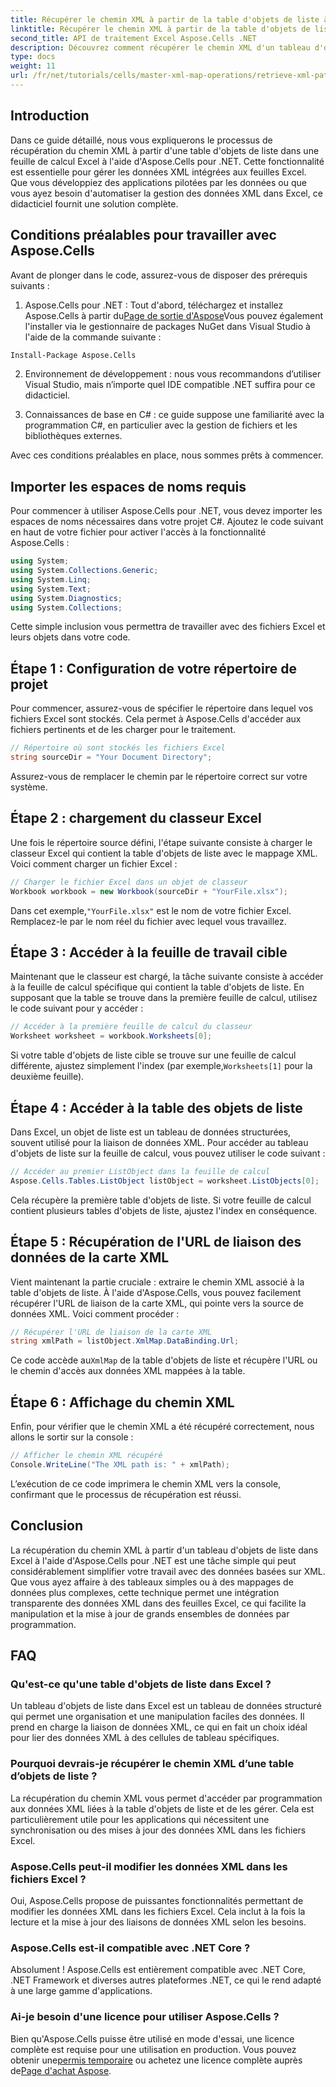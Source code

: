 ```yaml
---
title: Récupérer le chemin XML à partir de la table d'objets de liste à l'aide d'Aspose.Cells
linktitle: Récupérer le chemin XML à partir de la table d'objets de liste à l'aide d'Aspose.Cells
second_title: API de traitement Excel Aspose.Cells .NET
description: Découvrez comment récupérer le chemin XML d'un tableau d'objets de liste dans une feuille de calcul Excel à l'aide d'Aspose.Cells pour .NET. Ce guide complet couvre chaque étape.
type: docs
weight: 11
url: /fr/net/tutorials/cells/master-xml-map-operations/retrieve-xml-path-from-list-object-table/
---
```

## Introduction

Dans ce guide détaillé, nous vous expliquerons le processus de récupération du chemin XML à partir d'une table d'objets de liste dans une feuille de calcul Excel à l'aide d'Aspose.Cells pour .NET. Cette fonctionnalité est essentielle pour gérer les données XML intégrées aux feuilles Excel. Que vous développiez des applications pilotées par les données ou que vous ayez besoin d'automatiser la gestion des données XML dans Excel, ce didacticiel fournit une solution complète.

## Conditions préalables pour travailler avec Aspose.Cells

Avant de plonger dans le code, assurez-vous de disposer des prérequis suivants :

1. Aspose.Cells pour .NET : Tout d'abord, téléchargez et installez Aspose.Cells à partir du[Page de sortie d'Aspose](https://releases.aspose.com/cells/net/)Vous pouvez également l'installer via le gestionnaire de packages NuGet dans Visual Studio à l'aide de la commande suivante :
```bash
Install-Package Aspose.Cells
```

2. Environnement de développement : nous vous recommandons d’utiliser Visual Studio, mais n’importe quel IDE compatible .NET suffira pour ce didacticiel.

3. Connaissances de base en C# : ce guide suppose une familiarité avec la programmation C#, en particulier avec la gestion de fichiers et les bibliothèques externes.

Avec ces conditions préalables en place, nous sommes prêts à commencer.

## Importer les espaces de noms requis

Pour commencer à utiliser Aspose.Cells pour .NET, vous devez importer les espaces de noms nécessaires dans votre projet C#. Ajoutez le code suivant en haut de votre fichier pour activer l'accès à la fonctionnalité Aspose.Cells :

```csharp
using System;
using System.Collections.Generic;
using System.Linq;
using System.Text;
using System.Diagnostics;
using System.Collections;
```

Cette simple inclusion vous permettra de travailler avec des fichiers Excel et leurs objets dans votre code.

## Étape 1 : Configuration de votre répertoire de projet

Pour commencer, assurez-vous de spécifier le répertoire dans lequel vos fichiers Excel sont stockés. Cela permet à Aspose.Cells d'accéder aux fichiers pertinents et de les charger pour le traitement.

```csharp
// Répertoire où sont stockés les fichiers Excel
string sourceDir = "Your Document Directory";
```

Assurez-vous de remplacer le chemin par le répertoire correct sur votre système.

## Étape 2 : chargement du classeur Excel

Une fois le répertoire source défini, l'étape suivante consiste à charger le classeur Excel qui contient la table d'objets de liste avec le mappage XML. Voici comment charger un fichier Excel :

```csharp
// Charger le fichier Excel dans un objet de classeur
Workbook workbook = new Workbook(sourceDir + "YourFile.xlsx");
```

 Dans cet exemple,`"YourFile.xlsx"` est le nom de votre fichier Excel. Remplacez-le par le nom réel du fichier avec lequel vous travaillez.

## Étape 3 : Accéder à la feuille de travail cible

Maintenant que le classeur est chargé, la tâche suivante consiste à accéder à la feuille de calcul spécifique qui contient la table d'objets de liste. En supposant que la table se trouve dans la première feuille de calcul, utilisez le code suivant pour y accéder :

```csharp
// Accéder à la première feuille de calcul du classeur
Worksheet worksheet = workbook.Worksheets[0];
```

Si votre table d'objets de liste cible se trouve sur une feuille de calcul différente, ajustez simplement l'index (par exemple,`Worksheets[1]` pour la deuxième feuille).

## Étape 4 : Accéder à la table des objets de liste

Dans Excel, un objet de liste est un tableau de données structurées, souvent utilisé pour la liaison de données XML. Pour accéder au tableau d'objets de liste sur la feuille de calcul, vous pouvez utiliser le code suivant :

```csharp
// Accéder au premier ListObject dans la feuille de calcul
Aspose.Cells.Tables.ListObject listObject = worksheet.ListObjects[0];
```

Cela récupère la première table d'objets de liste. Si votre feuille de calcul contient plusieurs tables d'objets de liste, ajustez l'index en conséquence.

## Étape 5 : Récupération de l'URL de liaison des données de la carte XML

Vient maintenant la partie cruciale : extraire le chemin XML associé à la table d'objets de liste. À l'aide d'Aspose.Cells, vous pouvez facilement récupérer l'URL de liaison de la carte XML, qui pointe vers la source de données XML. Voici comment procéder :

```csharp
// Récupérer l'URL de liaison de la carte XML
string xmlPath = listObject.XmlMap.DataBinding.Url;
```

 Ce code accède au`XmlMap` de la table d'objets de liste et récupère l'URL ou le chemin d'accès aux données XML mappées à la table.

## Étape 6 : Affichage du chemin XML

Enfin, pour vérifier que le chemin XML a été récupéré correctement, nous allons le sortir sur la console :

```csharp
// Afficher le chemin XML récupéré
Console.WriteLine("The XML path is: " + xmlPath);
```

L’exécution de ce code imprimera le chemin XML vers la console, confirmant que le processus de récupération est réussi.

## Conclusion

La récupération du chemin XML à partir d'un tableau d'objets de liste dans Excel à l'aide d'Aspose.Cells pour .NET est une tâche simple qui peut considérablement simplifier votre travail avec des données basées sur XML. Que vous ayez affaire à des tableaux simples ou à des mappages de données plus complexes, cette technique permet une intégration transparente des données XML dans des feuilles Excel, ce qui facilite la manipulation et la mise à jour de grands ensembles de données par programmation.

## FAQ

### Qu'est-ce qu'une table d'objets de liste dans Excel ?

Un tableau d'objets de liste dans Excel est un tableau de données structuré qui permet une organisation et une manipulation faciles des données. Il prend en charge la liaison de données XML, ce qui en fait un choix idéal pour lier des données XML à des cellules de tableau spécifiques.

### Pourquoi devrais-je récupérer le chemin XML d’une table d’objets de liste ?

La récupération du chemin XML vous permet d'accéder par programmation aux données XML liées à la table d'objets de liste et de les gérer. Cela est particulièrement utile pour les applications qui nécessitent une synchronisation ou des mises à jour des données XML dans les fichiers Excel.

### Aspose.Cells peut-il modifier les données XML dans les fichiers Excel ?

Oui, Aspose.Cells propose de puissantes fonctionnalités permettant de modifier les données XML dans les fichiers Excel. Cela inclut à la fois la lecture et la mise à jour des liaisons de données XML selon les besoins.

### Aspose.Cells est-il compatible avec .NET Core ?

Absolument ! Aspose.Cells est entièrement compatible avec .NET Core, .NET Framework et diverses autres plateformes .NET, ce qui le rend adapté à une large gamme d'applications.

### Ai-je besoin d'une licence pour utiliser Aspose.Cells ?

 Bien qu'Aspose.Cells puisse être utilisé en mode d'essai, une licence complète est requise pour une utilisation en production. Vous pouvez obtenir une[permis temporaire](https://purchase.aspose.com/temporary-license/) ou achetez une licence complète auprès de[Page d'achat Aspose](https://purchase.aspose.com/buy).